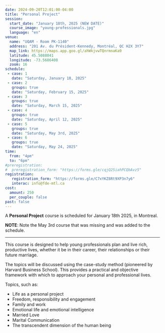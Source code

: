 ```yaml
---
date: 2024-09-20T12:01:00-04:00
title: "Personal Project"
session:
  start_date: "January 18th, 2025 (NEW DATE)"
  course_image: "young-professionals.jpg"
  language: "en"
venue:
  name: "UQAM - Room PK-1140"
  address: "201 Av. du Président-Kennedy, Montréal, QC H2X 3Y7"
  map_link: https://maps.app.goo.gl/ahWkjvwTQnrmnaKa9
  latitude: 45.5088041
  longitude: -73.5686408
  zoom: 16
schedule:
 - case: 1
   date: "Saturday, January 18, 2025"
 - case: 2
   groups: true
   date: "Saturday, February 15, 2025"
 - case: 3
   groups: true
   date: "Saturday, March 15, 2025"
 - case: 4
   groups: true
   date: "Saturday, April 12, 2025"
 - case: 5
   groups: true
   date: "Saturday, May 3rd, 2025"
 - case: 6
   groups: true
   date: "Saturday, May 24, 2025"
time:
  from: "4pm"
  to: "6pm"
#preregistration:
#  preregistration_form: "https://forms.gle/cqjQ25iahPCQbAvz5"
registration:
   registration_form: "https://forms.gle/C7xYKZ8Rt9XP3n7y6"
   interac: info@fde-mtl.ca
cost:
  amount: 250
  per_couple: false
past: false
---
```


A **Personal Project** course is scheduled for January 18th 2025, in Montreal.

**NOTE**: Note the May 3rd course that was missing and was added to the schedule.

---
This course is designed to help young professionals plan and
live rich, productive lives, whether it be in their career, their relationships
or their future marriage.

The topics will be discussed using the case-study method (pioneered by Harvard
Business School). This provides a practical and objective framework with which
to approach your personal and professional lives.

Topics, such as:

* Life as a personal project
* Freedom, responsibility and engagement
* Family and work
* Emotional life and emotional intelligence
* Married Love
* Marital Communication
* The transcendent dimension of the human being

<!--more-->
